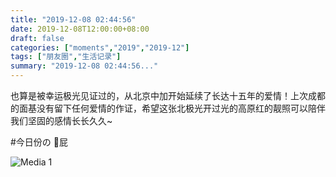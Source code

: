 ```yaml
---
title: "2019-12-08 02:44:56"
date: 2019-12-08T12:00:00+08:00
draft: false
categories: ["moments","2019","2019-12"]
tags: ["朋友圈","生活记录"]
summary: "2019-12-08 02:44:56..."
---
```


也算是被幸运极光见证过的，从北京中加开始延续了长达十五年的爱情！上次成都的面基没有留下任何爱情的作证，希望这张北极光开过光的高原红的靓照可以陪伴我们坚固的感情长长久久~

#今日份の 🌈屁

![Media 1](/Moments/photos/2019-12-08/201912080244560.jpg)

